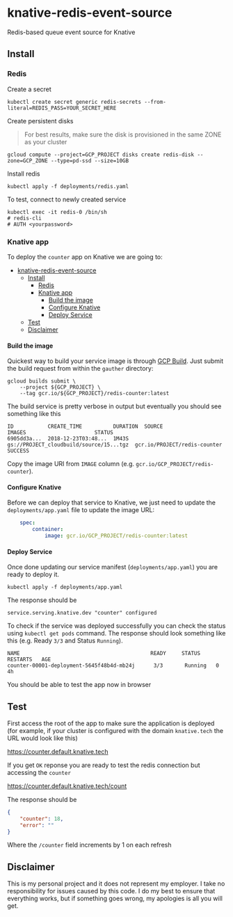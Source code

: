 # knative-redis-event-source
Redis-based queue event source for Knative




## Install

### Redis


Create a secret

```shell
kubectl create secret generic redis-secrets --from-literal=REDIS_PASS=YOUR_SECRET_HERE
```

Create persistent disks

> For best results, make sure the disk is provisioned in the same ZONE as your cluster

```shell
gcloud compute --project=GCP_PROJECT disks create redis-disk --zone=GCP_ZONE --type=pd-ssd --size=10GB
```

Install redis

```shell
kubectl apply -f deployments/redis.yaml
```


To test, connect to newly created service

```shell
kubectl exec -it redis-0 /bin/sh
# redis-cli
# AUTH <yourpassword>
```

### Knative app

To deploy the `counter` app on Knative we are going to:

- [knative-redis-event-source](#knative-redis-event-source)
  - [Install](#install)
    - [Redis](#redis)
    - [Knative app](#knative-app)
      - [Build the image](#build-the-image)
      - [Configure Knative](#configure-knative)
      - [Deploy Service](#deploy-service)
  - [Test](#test)
  - [Disclaimer](#disclaimer)

#### Build the image

Quickest way to build your service image is through [GCP Build](https://cloud.google.com/cloud-build/). Just submit the build request from within the `gauther` directory:

```shell
gcloud builds submit \
    --project ${GCP_PROJECT} \
	--tag gcr.io/${GCP_PROJECT}/redis-counter:latest
```

The build service is pretty verbose in output but eventually you should see something like this

```shell
ID           CREATE_TIME          DURATION  SOURCE                                   IMAGES                      STATUS
6905dd3a...  2018-12-23T03:48...  1M43S     gs://PROJECT_cloudbuild/source/15...tgz  gcr.io/PROJECT/redis-counter SUCCESS
```

Copy the image URI from `IMAGE` column (e.g. `gcr.io/GCP_PROJECT/redis-counter`).

#### Configure Knative

Before we can deploy that service to Knative, we just need to update the `deployments/app.yaml` file to update the image URL:


```yaml
    spec:
        container:
            image: gcr.io/GCP_PROJECT/redis-counter:latest
```

#### Deploy Service

Once done updating our service manifest (`deployments/app.yaml`) you are ready to deploy it.

```shell
kubectl apply -f deployments/app.yaml
```

The response should be

```shell
service.serving.knative.dev "counter" configured
```

To check if the service was deployed successfully you can check the status using `kubectl get pods` command. The response should look something like this (e.g. Ready `3/3` and Status `Running`).

```shell
NAME                                          READY     STATUS    RESTARTS   AGE
counter-00001-deployment-5645f48b4d-mb24j      3/3       Running   0          4h
```

You should be able to test the app now in browser

## Test

First access the root of the app to make sure the application is deployed (for example, if your cluster is configured with the domain `knative.tech` the URL would look like this)

https://counter.default.knative.tech

If you get `OK` reponse you are ready to test the redis connection but accessing the `counter`

https://counter.default.knative.tech/count

The response should be

```json
{
    "counter": 18,
    "error": ""
}
```

Where the `/counter` field increments by 1 on each refresh

## Disclaimer

This is my personal project and it does not represent my employer. I take no responsibility for issues caused by this code. I do my best to ensure that everything works, but if something goes wrong, my apologies is all you will get.
